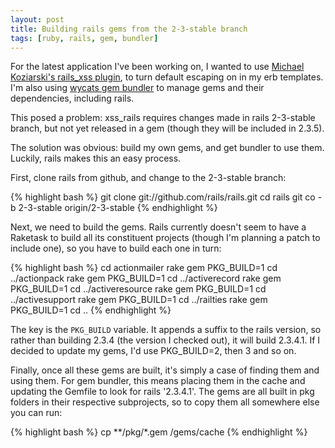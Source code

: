 ```yaml
---
layout: post
title: Building rails gems from the 2-3-stable branch
tags: [ruby, rails, gem, bundler]
---
```

For the latest application I've been working on, I wanted to use [Michael Koziarski's rails_xss plugin](http://github.com/NZKoz/rails_xss/), to turn default escaping on in my erb templates.  I'm also using [wycats gem bundler](http://github.com/wycats/bundler/) to manage gems and their dependencies, including rails.

This posed a problem: xss_rails requires changes made in rails 2-3-stable branch, but not yet released in a gem (though they will be included in 2.3.5).

The solution was obvious: build my own gems, and get bundler to use them.  Luckily, rails makes this an easy process.

First, clone rails from github, and change to the 2-3-stable branch:

{% highlight bash %}
git clone git://github.com/rails/rails.git
cd rails
git co -b 2-3-stable origin/2-3-stable
{% endhighlight %}

Next, we need to build the gems.  Rails currently doesn't seem to have a Raketask to build all its constituent projects (though I'm planning a patch to include one), so you have to build each one in turn:

{% highlight bash %}
cd actionmailer
rake gem PKG_BUILD=1
cd ../actionpack
rake gem PKG_BUILD=1
cd ../activerecord
rake gem PKG_BUILD=1
cd ../activeresource
rake gem PKG_BUILD=1
cd ../activesupport
rake gem PKG_BUILD=1
cd ../railties
rake gem PKG_BUILD=1
cd ..
{% endhighlight %}

The key is the `PKG_BUILD` variable.  It appends a suffix to the rails version, so rather than building 2.3.4 (the version I checked out), it will build 2.3.4.1.  If I decided to update my gems, I'd use PKG_BUILD=2, then 3 and so on.

Finally, once all these gems are built, it's simply a case of finding them and using them.  For gem bundler, this means placing them in the cache and updating the Gemfile to look for rails '2.3.4.1'.  The gems are all built in pkg folders in their respective subprojects, so to copy them all somewhere else you can run:

{% highlight bash %}
cp **/pkg/*.gem <project-folder>/gems/cache
{% endhighlight %}
